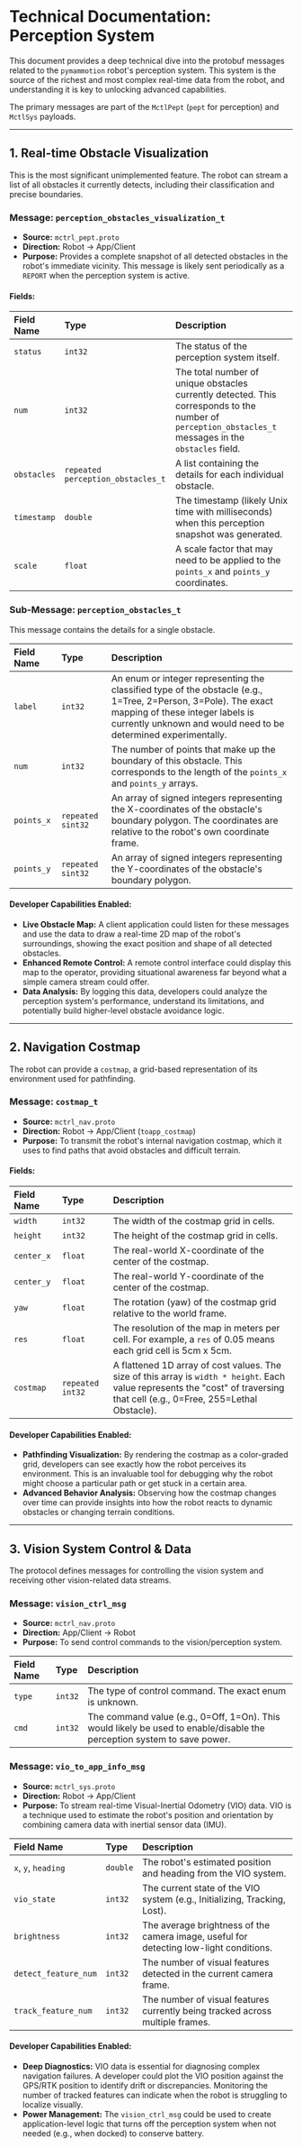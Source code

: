 # Technical Documentation: Perception System

This document provides a deep technical dive into the protobuf messages related to the `pymammotion` robot's perception system. This system is the source of the richest and most complex real-time data from the robot, and understanding it is key to unlocking advanced capabilities.

The primary messages are part of the `MctlPept` (`pept` for perception) and `MctlSys` payloads.

---

## 1. Real-time Obstacle Visualization

This is the most significant unimplemented feature. The robot can stream a list of all obstacles it currently detects, including their classification and precise boundaries.

### Message: `perception_obstacles_visualization_t`

-   **Source:** `mctrl_pept.proto`
-   **Direction:** Robot -> App/Client
-   **Purpose:** Provides a complete snapshot of all detected obstacles in the robot's immediate vicinity. This message is likely sent periodically as a `REPORT` when the perception system is active.

#### Fields:

| Field Name  | Type                               | Description                                                                                                                              |
| :---------- | :--------------------------------- | :--------------------------------------------------------------------------------------------------------------------------------------- |
| `status`    | `int32`                            | The status of the perception system itself.                                                                                              |
| `num`       | `int32`                            | The total number of unique obstacles currently detected. This corresponds to the number of `perception_obstacles_t` messages in the `obstacles` field. |
| `obstacles` | `repeated perception_obstacles_t` | A list containing the details for each individual obstacle.                                                                              |
| `timestamp` | `double`                           | The timestamp (likely Unix time with milliseconds) when this perception snapshot was generated.                                          |
| `scale`     | `float`                            | A scale factor that may need to be applied to the `points_x` and `points_y` coordinates.                                                 |

### Sub-Message: `perception_obstacles_t`

This message contains the details for a single obstacle.

| Field Name | Type            | Description                                                                                                                                                                                                   |
| :--------- | :-------------- | :------------------------------------------------------------------------------------------------------------------------------------------------------------------------------------------------------------ |
| `label`    | `int32`         | An enum or integer representing the classified type of the obstacle (e.g., 1=Tree, 2=Person, 3=Pole). The exact mapping of these integer labels is currently unknown and would need to be determined experimentally. |
| `num`      | `int32`         | The number of points that make up the boundary of this obstacle. This corresponds to the length of the `points_x` and `points_y` arrays.                                                                     |
| `points_x` | `repeated sint32` | An array of signed integers representing the X-coordinates of the obstacle's boundary polygon. The coordinates are relative to the robot's own coordinate frame.                                            |
| `points_y` | `repeated sint32` | An array of signed integers representing the Y-coordinates of the obstacle's boundary polygon.                                                                                                              |

#### Developer Capabilities Enabled:

-   **Live Obstacle Map:** A client application could listen for these messages and use the data to draw a real-time 2D map of the robot's surroundings, showing the exact position and shape of all detected obstacles.
-   **Enhanced Remote Control:** A remote control interface could display this map to the operator, providing situational awareness far beyond what a simple camera stream could offer.
-   **Data Analysis:** By logging this data, developers could analyze the perception system's performance, understand its limitations, and potentially build higher-level obstacle avoidance logic.

---

## 2. Navigation Costmap

The robot can provide a `costmap`, a grid-based representation of its environment used for pathfinding.

### Message: `costmap_t`

-   **Source:** `mctrl_nav.proto`
-   **Direction:** Robot -> App/Client (`toapp_costmap`)
-   **Purpose:** To transmit the robot's internal navigation costmap, which it uses to find paths that avoid obstacles and difficult terrain.

#### Fields:

| Field Name | Type            | Description                                                                                                                                                           |
| :--------- | :-------------- | :-------------------------------------------------------------------------------------------------------------------------------------------------------------------- |
| `width`    | `int32`         | The width of the costmap grid in cells.                                                                                                                               |
| `height`   | `int32`         | The height of the costmap grid in cells.                                                                                                                              |
| `center_x` | `float`         | The real-world X-coordinate of the center of the costmap.                                                                                                             |
| `center_y` | `float`         | The real-world Y-coordinate of the center of the costmap.                                                                                                             |
| `yaw`      | `float`         | The rotation (yaw) of the costmap grid relative to the world frame.                                                                                                   |
| `res`      | `float`         | The resolution of the map in meters per cell. For example, a `res` of 0.05 means each grid cell is 5cm x 5cm.                                                          |
| `costmap`  | `repeated int32` | A flattened 1D array of cost values. The size of this array is `width * height`. Each value represents the "cost" of traversing that cell (e.g., 0=Free, 255=Lethal Obstacle). |

#### Developer Capabilities Enabled:

-   **Pathfinding Visualization:** By rendering the costmap as a color-graded grid, developers can see exactly how the robot perceives its environment. This is an invaluable tool for debugging why the robot might choose a particular path or get stuck in a certain area.
-   **Advanced Behavior Analysis:** Observing how the costmap changes over time can provide insights into how the robot reacts to dynamic obstacles or changing terrain conditions.

---

## 3. Vision System Control & Data

The protocol defines messages for controlling the vision system and receiving other vision-related data streams.

### Message: `vision_ctrl_msg`

-   **Source:** `mctrl_nav.proto`
-   **Direction:** App/Client -> Robot
-   **Purpose:** To send control commands to the vision/perception system.

| Field Name | Type    | Description                                                                                             |
| :--------- | :------ | :------------------------------------------------------------------------------------------------------ |
| `type`     | `int32` | The type of control command. The exact enum is unknown.                                                 |
| `cmd`      | `int32` | The command value (e.g., 0=Off, 1=On). This would likely be used to enable/disable the perception system to save power. |

### Message: `vio_to_app_info_msg`

-   **Source:** `mctrl_sys.proto`
-   **Direction:** Robot -> App/Client
-   **Purpose:** To stream real-time Visual-Inertial Odometry (VIO) data. VIO is a technique used to estimate the robot's position and orientation by combining camera data with inertial sensor data (IMU).

| Field Name           | Type    | Description                                                                 |
| :------------------- | :------ | :-------------------------------------------------------------------------- |
| `x`, `y`, `heading`  | `double`  | The robot's estimated position and heading from the VIO system.             |
| `vio_state`          | `int32` | The current state of the VIO system (e.g., Initializing, Tracking, Lost).   |
| `brightness`         | `int32` | The average brightness of the camera image, useful for detecting low-light conditions. |
| `detect_feature_num` | `int32` | The number of visual features detected in the current camera frame.         |
| `track_feature_num`  | `int32` | The number of visual features currently being tracked across multiple frames. |

#### Developer Capabilities Enabled:

-   **Deep Diagnostics:** VIO data is essential for diagnosing complex navigation failures. A developer could plot the VIO position against the GPS/RTK position to identify drift or discrepancies. Monitoring the number of tracked features can indicate when the robot is struggling to localize visually.
-   **Power Management:** The `vision_ctrl_msg` could be used to create application-level logic that turns off the perception system when not needed (e.g., when docked) to conserve battery.
